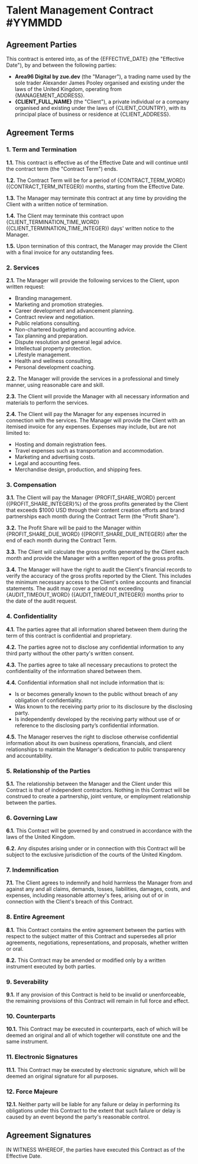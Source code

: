 # **Talent Management Contract \#YYMMDD**

## **Agreement Parties**

This contract is entered into, as of the {EFFECTIVE_DATE} (the "Effective Date"), by and between the following parties:

- **Area96 Digital by zue.dev** (the "Manager"), a trading name used by the sole trader Alexander James Pooley organised and existing under the laws of the United Kingdom, operating from {MANAGEMENT_ADDRESS}.
- **{CLIENT_FULL_NAME}** (the "Client"), a private individual or a company organised and existing under the laws of {CLIENT_COUNTRY}, with its principal place of business or residence at {CLIENT_ADDRESS}.

## **Agreement Terms**

### **1\. Term and Termination**

**1.1.** This contract is effective as of the Effective Date and will continue until the contract term (the "Contract Term") ends.

**1.2.** The Contract Term will be for a period of {CONTRACT_TERM_WORD} ({CONTRACT_TERM_INTEGER}) months, starting from the Effective Date.

**1.3.** The Manager may terminate this contract at any time by providing the Client with a written notice of termination.

**1.4.** The Client may terminate this contract upon {CLIENT_TERMINATION_TIME_WORD} ({CLIENT_TERMINATION_TIME_INTEGER}) days' written notice to the Manager.

**1.5.** Upon termination of this contract, the Manager may provide the Client with a final invoice for any outstanding fees.

### **2\. Services**

**2.1.** The Manager will provide the following services to the Client, upon written request:

- Branding management.
- Marketing and promotion strategies.
- Career development and advancement planning.
- Contract review and negotiation.
- Public relations consulting.
- Non-chartered budgeting and accounting advice.
- Tax planning and preparation.
- Dispute resolution and general legal advice.
- Intellectual property protection.
- Lifestyle management.
- Health and wellness consulting.
- Personal development coaching.

**2.2.** The Manager will provide the services in a professional and timely manner, using reasonable care and skill.

**2.3.** The Client will provide the Manager with all necessary information and materials to perform the services.

**2.4.** The Client will pay the Manager for any expenses incurred in connection with the services. The Manager will provide the Client with an itemised invoice for any expenses. Expenses may include, but are not limited to:

- Hosting and domain registration fees.
- Travel expenses such as transportation and accommodation.
- Marketing and advertising costs.
- Legal and accounting fees.
- Merchandise design, production, and shipping fees.

### **3\. Compensation**

**3.1.** The Client will pay the Manager {PROFIT_SHARE_WORD} percent ({PROFIT_SHARE_INTEGER}%) of the gross profits generated by the Client that exceeds $1000 USD through their content creation efforts and brand partnerships each month during the Contract Term (the "Profit Share").

**3.2.** The Profit Share will be paid to the Manager within {PROFIT_SHARE_DUE_WORD} ({PROFIT_SHARE_DUE_INTEGER}) after the end of each month during the Contract Term.

**3.3.** The Client will calculate the gross profits generated by the Client each month and provide the Manager with a written report of the gross profits.

**3.4.** The Manager will have the right to audit the Client's financial records to verify the accuracy of the gross profits reported by the Client. This includes the minimum necessary access to the Client's online accounts and financial statements. The audit may cover a period not exceeding {AUDIT_TIMEOUT_WORD} ({AUDIT_TIMEOUT_INTEGER}) months prior to the date of the audit request.

### **4\. Confidentiality**

**4.1.** The parties agree that all information shared between them during the term of this contract is confidential and proprietary.

**4.2.** The parties agree not to disclose any confidential information to any third party without the other party's written consent.

**4.3.** The parties agree to take all necessary precautions to protect the confidentiality of the information shared between them.

**4.4.** Confidential information shall not include information that is:

- Is or becomes generally known to the public without breach of any obligation of confidentiality.
- Was known to the receiving party prior to its disclosure by the disclosing party.
- Is independently developed by the receiving party without use of or reference to the disclosing party’s confidential information.

**4.5.** The Manager reserves the right to disclose otherwise confidential information about its own business operations, financials, and client relationships to maintain the Manager's dedication to public transparency and accountability.

### **5\. Relationship of the Parties**

**5.1.** The relationship between the Manager and the Client under this Contract is that of independent contractors. Nothing in this Contract will be construed to create a partnership, joint venture, or employment relationship between the parties.

### **6\. Governing Law**

**6.1.** This Contract will be governed by and construed in accordance with the laws of the United Kingdom.

**6.2.** Any disputes arising under or in connection with this Contract will be subject to the exclusive jurisdiction of the courts of the United Kingdom.

### **7\. Indemnification**

**7.1.** The Client agrees to indemnify and hold harmless the Manager from and against any and all claims, demands, losses, liabilities, damages, costs, and expenses, including reasonable attorney's fees, arising out of or in connection with the Client's breach of this Contract.

### **8\. Entire Agreement**

**8.1.** This Contract contains the entire agreement between the parties with respect to the subject matter of this Contract and supersedes all prior agreements, negotiations, representations, and proposals, whether written or oral.

**8.2.** This Contract may be amended or modified only by a written instrument executed by both parties.

### **9\. Severability**

**9.1.** If any provision of this Contract is held to be invalid or unenforceable, the remaining provisions of this Contract will remain in full force and effect.

### **10\. Counterparts**

**10.1.** This Contract may be executed in counterparts, each of which will be deemed an original and all of which together will constitute one and the same instrument.

### **11\. Electronic Signatures**

**11.1.** This Contract may be executed by electronic signature, which will be deemed an original signature for all purposes.

### **12\. Force Majeure**

**12.1.** Neither party will be liable for any failure or delay in performing its obligations under this Contract to the extent that such failure or delay is caused by an event beyond the party's reasonable control.

## **Agreement Signatures**

IN WITNESS WHEREOF, the parties have executed this Contract as of the Effective Date.
